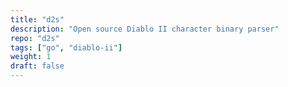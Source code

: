 ```yaml
---
title: "d2s"
description: "Open source Diablo II character binary parser"
repo: "d2s"
tags: ["go", "diablo-ii"]
weight: 1
draft: false
---
```

